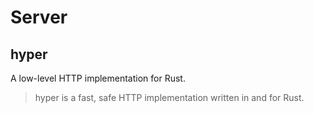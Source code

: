 # Server

## hyper
A low-level HTTP implementation for Rust.

> hyper is a fast, safe HTTP implementation written in and for Rust.
